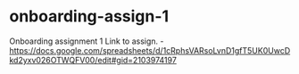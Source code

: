# onboarding-assign-1
Onboarding assignment 1
Link to assign. - https://docs.google.com/spreadsheets/d/1cRphsVARsoLvnD1gfT5UK0UwcDkd2yxv026OTWQFV00/edit#gid=2103974197

